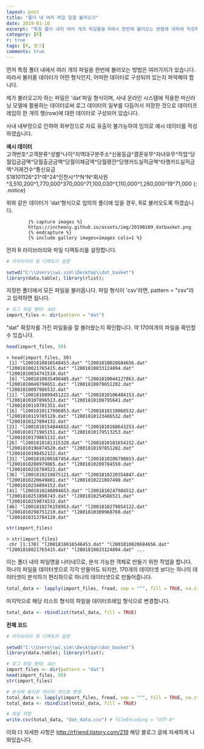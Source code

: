 ```yaml
---
layout: post
title: "폴더 내 여러 파일 일괄 불러오기"
date: 2019-01-10
excerpt: "특정 폴더 내의 여러 개의 파일들을 R에서 한번에 불러오는 방법에 대하여 작성하였습니다."
category: [R]
r: true
tags: [R, 로그]
comments: true
---
```


먼저 특정 폴더 내에서 여러 개의 파일을 한번에 불러오는 방법은 여러가지가 있습니다. 따라서 불러올 데이터가 어떤 형식인지, 어떠한 데이터로 구성되어 있는지 파악해야 합니다.   

제가 불러오고자 하는 파일은 'dat'파일 형식이며, 사내 온라인 시스템에 적용한 머신러닝 모델에 활용하는 데이터로써 로그 데이터의 일부를 다듬어서 저장한 것으로 데이터프레임의 한 개의 행(row)에 대한 데이터로 구성되어 있습니다. 

사내 내부망으로 인하여 외부망으로 자료 유출이 불가능하여 임의로 예시 데이터를 작성하였습니다.

<b>예시 데이터</b><br>
고객번호^고객분류^성별^나이^지역대구분주소^신용등급^결혼유무^자녀유무^직업^당월입금금액^당월출금금액^당월이체금액^당월평잔^당행카드실적금액^타행카드실적금액^거래건수^통신요금 <br>
S18101126^21^여^24^인천시^1^N^N^회사원^3,510,200^1,770,000^370,000^71,100,030^1,110,000^1,260,000^19^71,000
{: .notice}

위와 같은 데이터가 'dat'형식으로 임의의 폴더에 있을 경우, R로 불러오도록 하겠습니다.

            {% capture images %}
            https://incheony.github.io/assets/img/20190109_datbasket.png
            {% endcapture %}
            {% include gallery images=images cols=1 %}

먼저 R 라이브러리와 파일 디렉토리를 설정합니다. 
~~~ r
# 라이브러리 및 디렉토리 설정

setwd("C:\\Users\\wi.sim\\Desktop\\dat_basket")
library(data.table); library(rlist);
~~~

지정한 폴더에서 모든 파일을 불러옵니다. 파일 형식이 'csv'라면, pattern = "csv"라고 입력하면 됩니다.
~~~ r
# 로그 파일 형태: dat
import_files <- dir(pattern = "dat") 
~~~

"dat" 확장자를 가진 파일들을 잘 불러왔는지 확인합니다. 약 170여개의 파일을 확인할 수 있습니다.
~~~ r
head(import_files, 50)
~~~
~~~ 
> head(import_files, 50)
 [1] "l2001810016548453.dat" "l2001810020684656.dat" "l2001810021765415.dat" "l2001810033124894.dat" "l2001810034741510.dat"
 [6] "l2001810035498485.dat" "l2001810044127863.dat" "l2001810049798651.dat" "l2001810079651202.dat" "l2001810097986532.dat"
[11] "l2001810099451223.dat" "l2001810106484153.dat" "l2001810107896513.dat" "l2001810108795641.dat" "l2001810110701351.dat"
[16] "l2001810117096853.dat" "l2001810118068532.dat" "l2001810119785120.dat" "l2001810123486532.dat" "l2001810127894132.dat"
[21] "l2001810154844652.dat" "l2001810168643253.dat" "l2001810171985151.dat" "l2001810179513253.dat" "l2001810179865132.dat"
[26] "l2001810181315320.dat" "l2001810181654152.dat" "l2001810196874520.dat" "l2001810197851202.dat" "l2001810198452122.dat"
[31] "l2001810200187454.dat" "l2001810206798653.dat" "l2001810208979865.dat" "l2001810209784550.dat" "l2001810216784521.dat"
[36] "l2001810219875121.dat" "l2001810220354847.dat" "l2001810220649801.dat" "l2001810221897498.dat" "l2001810234894152.dat"
[41] "l2001810240894653.dat" "l2001810247984512.dat" "l2001810251898743.dat" "l2001810254586521.dat" "l2001810259874532.dat"
[46] "l2001810276158953.dat" "l2001810279854122.dat" "l2001810298751210.dat" "l2001810309968760.dat" "l2001810313784120.dat"
~~~
~~~ r
str(import_files)
~~~
~~~ 
> str(import_files)
 chr [1:170] "l2001810016548453.dat" "l2001810020684656.dat" "l2001810021765415.dat" "l2001810033124894.dat" ...
~~~

이는 폴더 내의 파일명을 나타내므로, 분석 가능한 객체로 만들기 위한 작업을 합니다. 하나의 파일을 데이터셋으로 각각 만들어도 되지만, 170개의 데이터셋 보다는 하나의 데이터셋이 분석하기 편리하므로 하나의 데이터셋으로 만들어줍니다. 
~~~ r
total_data <- lapply(import_files, fread, sep = "^", fill = TRUE, na.strings = c("NULL", ""), header = TRUE, encoding = "UTF-8")
~~~
마지막으로 해당 리스트 형식의 파일을 데이터프레임 형식으로 변경합니다.
~~~ r
total_data <- rbindlist(total_data, fill = TRUE)
~~~

<b> 전체 코드 </b>
~~~ r
# 라이브러리 및 디렉토리 설정

setwd("C:\\Users\\wi.sim\\Desktop\\dat_basket")
library(data.table); library(rlist);

# 로그 파일 형태: dat
import_files <- dir(pattern = "dat") 
head(import_files, 50)
str(import_files)

# 분석에 용이한 데이터 셋으로 변경
total_data <- lapply(import_files, fread, sep = "^", fill = TRUE, na.strings = c("NULL", ""), header = TRUE, encoding = "UTF-8")
total_data <- rbindlist(total_data, fill = TRUE)

# 파일 저장
write.csv(total_data, "dat_data.csv") # fileEncoding = "UTF-8"
~~~

이외 더 자세한 사항은 http://rfriend.tistory.com/219 해당 블로그 글에 자세하게 나와있습니다.
